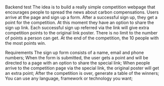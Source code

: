 Backend test
The idea is to build a really simple competition webpage that encourages people to spread the news about carbon compensations. Users arrive at the page and sign up a form. After a successful sign up, they get a point for the competition. At this moment they have an option to share the sign up link. Each successful sign up referred via the link will give extra competition points to the original link poster. There is no limit to the number of points a person can get. At the end of the competition, the 10 people with the most points win.

Requirements
The sign up form consists of a name, email and phone numbers;
When the form is submitted, the user gets a point and will be directed to a page with an option to share the special link;
When people arrive to the competition page via the special link, the original poster will get an extra point;
After the competition is over, generate a table of the winners;
You can use any language, framework or technology you want;
